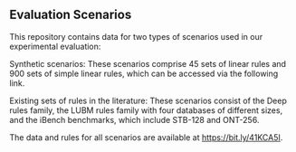 ## Evaluation Scenarios

This repository contains data for two types of scenarios used in our experimental evaluation:

Synthetic scenarios: These scenarios comprise 45 sets of linear rules and 900 sets of simple linear rules, which can be accessed via the following link.

Existing sets of rules in the literature: These scenarios consist of the Deep rules family, the LUBM rules family with four databases of different sizes, and the iBench benchmarks, which include STB-128 and ONT-256.

The data and rules for all scenarios are available at https://bit.ly/41KCA5I.
